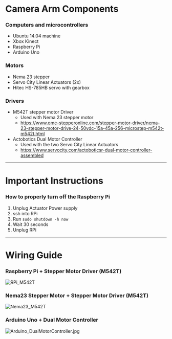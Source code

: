 # Camera Arm Components #
### Computers and microcontrollers ###
* Ubuntu 14.04 machine
* Xbox Kinect
* Raspberry Pi
* Arduino Uno

### Motors ###
* Nema 23 stepper
* Servo City Linear Actuators (2x)
* Hitec HS-785HB servo with gearbox

### Drivers ###
* M542T stepper motor Driver
	* Used with Nema 23 stepper motor
	* https://www.omc-stepperonline.com/stepper-motor-driver/nema-23-stepper-motor-drive-24-50vdc-15a-45a-256-microstep-m542t-m542t.html
* Actobotics Dual Motor Controller
	* Used with the two Servo City Linear Actuators
	* https://www.servocity.com/actoboticsr-dual-motor-controller-assembled 
_____
# Important Instructions #
### How to properly turn off the Raspberry Pi ###
1. Unplug Actuator Power supply
2. ssh into RPi
3. Run `sudo shutdown -h now`
4. Wait 30 seconds
5. Unplug RPi
_____
# Wiring Guide #
### Raspberry Pi + Stepper Motor Driver (M542T)
![RPi_M542T](https://bitbucket.org/GwuSimhaLab/cameraarm/resources/RPi_M542T.jpg)
### Nema23 Stepper Motor + Stepper Motor Driver (M542T)
![Nema23_M542T](https://bitbucket.org/GwuSimhaLab/cameraarm/resources/Nema23_M542T.jpg)
### Arduino Uno + Dual Motor Controller
![Arduino_DualMotorController.jpg](https://bitbucket.org/GwuSimhaLab/cameraarm/resources/Arduino_DualMotorController.jpg.jpg)